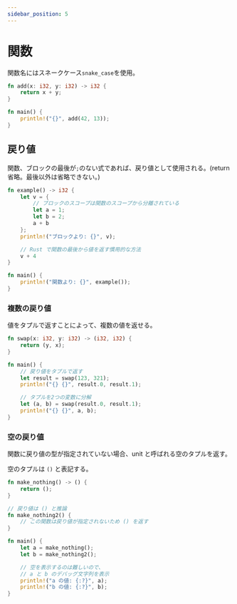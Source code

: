```yaml
---
sidebar_position: 5
---
```


# 関数

関数名にはスネークケース`snake_case`を使用。

```rust
fn add(x: i32, y: i32) -> i32 {
    return x + y;
}

fn main() {
    println!("{}", add(42, 13));
}
```

## 戻り値

関数、ブロックの最後が`;`のない式であれば、戻り値として使用される。(return省略。最後以外は省略できない。)

```rust
fn example() -> i32 {
    let v = {
        // ブロックのスコープは関数のスコープから分離されている
        let a = 1;
        let b = 2;
        a + b
    };
    println!("ブロックより: {}", v);

    // Rust で関数の最後から値を返す慣用的な方法
    v + 4
}

fn main() {
    println!("関数より: {}", example());
}
```

### 複数の戻り値

値をタプルで返すことによって、複数の値を返せる。

```rust
fn swap(x: i32, y: i32) -> (i32, i32) {
    return (y, x);
}

fn main() {
    // 戻り値をタプルで返す
    let result = swap(123, 321);
    println!("{} {}", result.0, result.1);

    // タプルを2つの変数に分解
    let (a, b) = swap(result.0, result.1);
    println!("{} {}", a, b);
}
```

### 空の戻り値

関数に戻り値の型が指定されていない場合、unit と呼ばれる空のタプルを返す。

空のタプルは `()` と表記する。

```rust
fn make_nothing() -> () {
    return ();
}

// 戻り値は () と推論
fn make_nothing2() {
    // この関数は戻り値が指定されないため () を返す
}

fn main() {
    let a = make_nothing();
    let b = make_nothing2();

    // 空を表示するのは難しいので、
    // a と b のデバッグ文字列を表示
    println!("a の値: {:?}", a);
    println!("b の値: {:?}", b);
}
```
